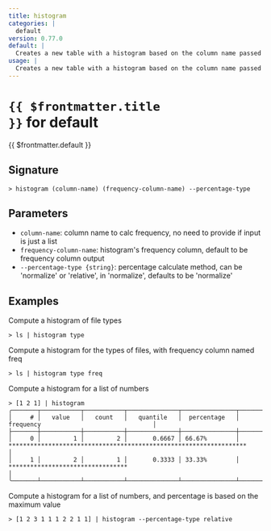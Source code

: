 ```yaml
---
title: histogram
categories: |
  default
version: 0.77.0
default: |
  Creates a new table with a histogram based on the column name passed in.
usage: |
  Creates a new table with a histogram based on the column name passed in.
---
```


# <code>{{ $frontmatter.title }}</code> for default

<div class='command-title'>{{ $frontmatter.default }}</div>

## Signature

```> histogram (column-name) (frequency-column-name) --percentage-type```

## Parameters

 -  `column-name`: column name to calc frequency, no need to provide if input is just a list
 -  `frequency-column-name`: histogram's frequency column, default to be frequency column output
 -  `--percentage-type {string}`: percentage calculate method, can be 'normalize' or 'relative', in 'normalize', defaults to be 'normalize'

## Examples

Compute a histogram of file types
```shell
> ls | histogram type

```

Compute a histogram for the types of files, with frequency column named freq
```shell
> ls | histogram type freq

```

Compute a histogram for a list of numbers
```shell
> [1 2 1] | histogram
╭───────┬───────────┬───────────┬──────────────┬───────────────┬───────────────────────────────────────────────────────────────────────╮
│     # │   value   │   count   │   quantile   │  percentage   │                               frequency                               │
├───────┼───────────┼───────────┼──────────────┼───────────────┼───────────────────────────────────────────────────────────────────────┤
│     0 │         1 │         2 │       0.6667 │ 66.67%        │ ******************************************************************    │
│     1 │         2 │         1 │       0.3333 │ 33.33%        │ *********************************                                     │
╰───────┴───────────┴───────────┴──────────────┴───────────────┴───────────────────────────────────────────────────────────────────────╯

```

Compute a histogram for a list of numbers, and percentage is based on the maximum value
```shell
> [1 2 3 1 1 1 2 2 1 1] | histogram --percentage-type relative

```
